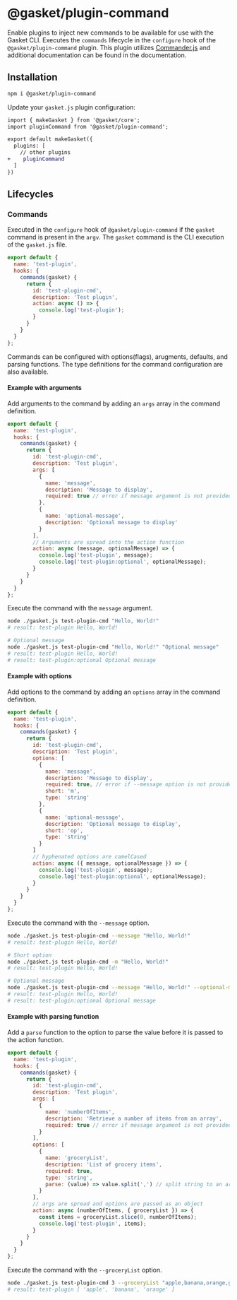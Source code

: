 # @gasket/plugin-command

Enable plugins to inject new commands to be available for use with the Gasket
CLI. Executes the `commands` lifecycle in the `configure` hook of the
`@gasket/plugin-command` plugin. This plugin utilizes [Commander.js] and additional documentation can be found in the documentation.

## Installation

```bash
npm i @gasket/plugin-command
```

Update your `gasket.js` plugin configuration:

```diff
import { makeGasket } from '@gasket/core';
import pluginCommand from '@gasket/plugin-command';

export default makeGasket({
  plugins: [
    // other plugins
+    pluginCommand
  ]
})
```

## Lifecycles

### Commands

Executed in the `configure` hook of `@gasket/plugin-command` if the `gasket` command is present in the `argv`. The `gasket` command is the CLI execution of the `gasket.js` file.

```js
export default {
  name: 'test-plugin',
  hooks: {
    commands(gasket) {
      return {
        id: 'test-plugin-cmd',
        description: 'Test plugin',
        action: async () => {
          console.log('test-plugin');
        }
      }
    }
  }
};
```

Commands can be configured with options(flags), arugments, defaults, and parsing functions. The type definitions for the command configuration are also available.

#### Example with arguments

Add arguments to the command by adding an `args` array in the command definition.

```js
export default {
  name: 'test-plugin',
  hooks: {
    commands(gasket) {
      return {
        id: 'test-plugin-cmd',
        description: 'Test plugin',
        args: [
          {
            name: 'message',
            description: 'Message to display',
            required: true // error if message argument is not provided
          },
          {
            name: 'optional-message',
            description: 'Optional message to display'
          }
        ],
        // Arguments are spread into the action function
        action: async (message, optionalMessage) => {
          console.log('test-plugin', message);
          console.log('test-plugin:optional', optionalMessage);
        }
      }
    }
  }
};
```

Execute the command with the `message` argument.

```bash
node ./gasket.js test-plugin-cmd "Hello, World!"
# result: test-plugin Hello, World!

# Optional message
node ./gasket.js test-plugin-cmd "Hello, World!" "Optional message"
# result: test-plugin Hello, World!
# result: test-plugin:optional Optional message
```

#### Example with options

Add options to the command by adding an `options` array in the command definition.

```js
export default {
  name: 'test-plugin',
  hooks: {
    commands(gasket) {
      return {
        id: 'test-plugin-cmd',
        description: 'Test plugin',
        options: [
          {
            name: 'message',
            description: 'Message to display',
            required: true, // error if --message option is not provided
            short: 'm',
            type: 'string'
          },
          {
            name: 'optional-message',
            description: 'Optional message to display',
            short: 'op',
            type: 'string'
          }
        ]
        // hyphenated options are camelCased
        action: async ({ message, optionalMessage }) => {
          console.log('test-plugin', message);
          console.log('test-plugin:optional', optionalMessage);
        }
      }
    }
  }
};
```

Execute the command with the `--message` option.

```bash
node ./gasket.js test-plugin-cmd --message "Hello, World!"
# result: test-plugin Hello, World!

# Short option
node ./gasket.js test-plugin-cmd -m "Hello, World!"
# result: test-plugin Hello, World!

# Optional message
node ./gasket.js test-plugin-cmd --message "Hello, World!" --optional-message "Optional message"
# result: test-plugin Hello, World!
# result: test-plugin:optional Optional message
```

#### Example with parsing function

Add a `parse` function to the option to parse the value before it is passed to the action function.

```js
export default {
  name: 'test-plugin',
  hooks: {
    commands(gasket) {
      return {
        id: 'test-plugin-cmd',
        description: 'Test plugin',
        args: [
          {
            name: 'numberOfItems',
            description: 'Retrieve a number of items from an array',
            required: true // error if message argument is not provided
          }
        ],
        options: [
          {
            name: 'groceryList',
            description: 'List of grocery items',
            required: true,
            type: 'string',
            parse: (value) => value.split(',') // split string to an array
          }
        ],
        // args are spread and options are passed as an object
        action: async (numberOfItems, { groceryList }) => {
          const items = groceryList.slice(0, numberOfItems);
          console.log('test-plugin', items);
        }
      }
    }
  }
};
```

Execute the command with the `--groceryList` option.

```bash
node ./gasket.js test-plugin-cmd 3 --groceryList "apple,banana,orange,grape"
# result: test-plugin [ 'apple', 'banana', 'orange' ]
```

<!-- Links -->
[Commander.js]: https://github.com/tj/commander.js?tab=readme-ov-file#commanderjs
